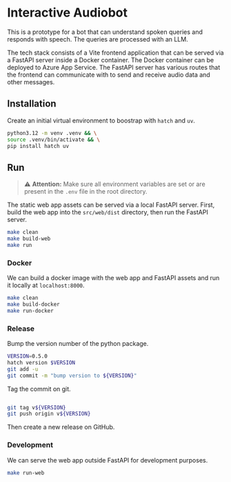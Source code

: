 # Interactive Audiobot

This is a prototype for a bot that can understand spoken queries and responds with speech. The queries are processed with an LLM.

The tech stack consists of a Vite frontend application that can be served via a FastAPI server inside a Docker container. The Docker container can be deployed to Azure App Service. The FastAPI server has various routes that the frontend can communicate with to send and receive audio data and other messages.


## Installation

Create an initial virtual environment to boostrap with `hatch` and `uv`.

```bash
python3.12 -m venv .venv && \
source .venv/bin/activate && \
pip install hatch uv
```


## Run

> ⚠️ **Attention:** Make sure all environment variables are set or are present in the `.env` file in the root directory.

The static web app assets can be served via a local FastAPI server. First, build the web app into the `src/web/dist` directory, then run the FastAPI server. 

```bash
make clean
make build-web
make run
```

### Docker

We can build a docker image with the web app and FastAPI assets and run it locally at `localhost:8000`.

```bash
make clean
make build-docker
make run-docker
```

### Release

Bump the version number of the python package.

```bash
VERSION=0.5.0
hatch version $VERSION
git add -u
git commit -m "bump version to ${VERSION}"
```

Tag the commit on git.

```bash

git tag v${VERSION}
git push origin v${VERSION}
```

Then create a new release on GitHub.


### Development

We can serve the web app outside FastAPI for development purposes.

```bash
make run-web
```
